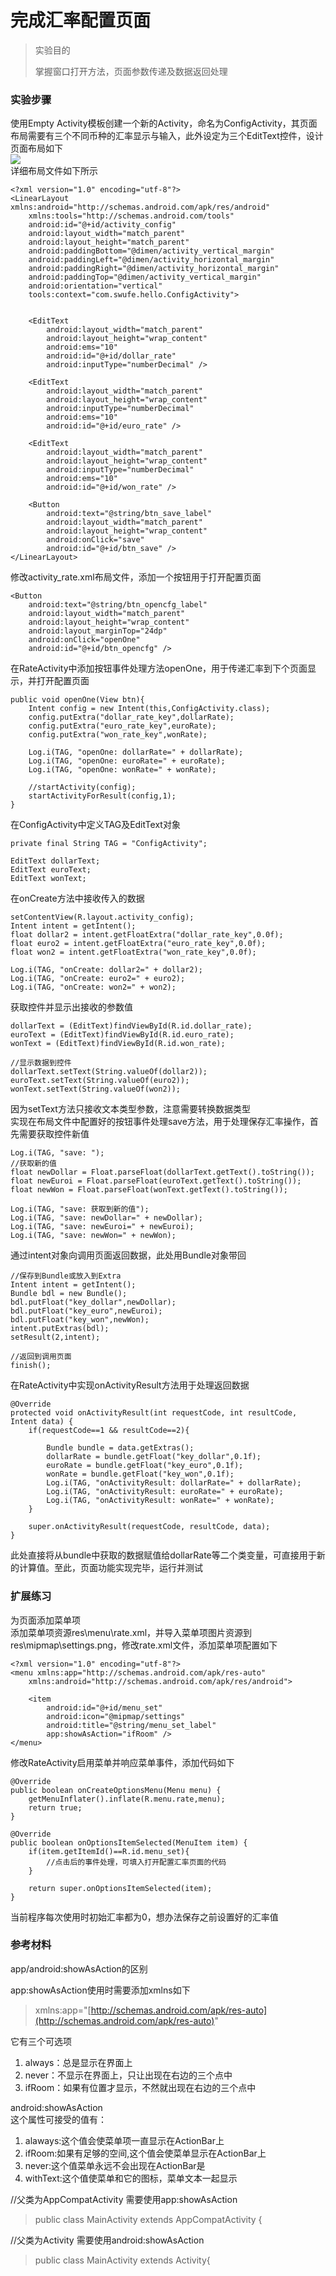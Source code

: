# 完成汇率配置页面

> 实验目的
>
> 掌握窗口打开方法，页面参数传递及数据返回处理

### 实验步骤

使用Empty Activity模板创建一个新的Activity，命名为ConfigActivity，其页面布局需要有三个不同币种的汇率显示与输入，此外设定为三个EditText控件，设计页面布局如下  
![](/assets/RateConfig.png)  
详细布局文件如下所示

```
<?xml version="1.0" encoding="utf-8"?>
<LinearLayout xmlns:android="http://schemas.android.com/apk/res/android"
    xmlns:tools="http://schemas.android.com/tools"
    android:id="@+id/activity_config"
    android:layout_width="match_parent"
    android:layout_height="match_parent"
    android:paddingBottom="@dimen/activity_vertical_margin"
    android:paddingLeft="@dimen/activity_horizontal_margin"
    android:paddingRight="@dimen/activity_horizontal_margin"
    android:paddingTop="@dimen/activity_vertical_margin"
    android:orientation="vertical"
    tools:context="com.swufe.hello.ConfigActivity">


    <EditText
        android:layout_width="match_parent"
        android:layout_height="wrap_content"
        android:ems="10"
        android:id="@+id/dollar_rate"
        android:inputType="numberDecimal" />

    <EditText
        android:layout_width="match_parent"
        android:layout_height="wrap_content"
        android:inputType="numberDecimal"
        android:ems="10"
        android:id="@+id/euro_rate" />

    <EditText
        android:layout_width="match_parent"
        android:layout_height="wrap_content"
        android:inputType="numberDecimal"
        android:ems="10"
        android:id="@+id/won_rate" />

    <Button
        android:text="@string/btn_save_label"
        android:layout_width="match_parent"
        android:layout_height="wrap_content"
        android:onClick="save"
        android:id="@+id/btn_save" />
</LinearLayout>
```

修改activity\_rate.xml布局文件，添加一个按钮用于打开配置页面

```
<Button
    android:text="@string/btn_opencfg_label"
    android:layout_width="match_parent"
    android:layout_height="wrap_content"
    android:layout_marginTop="24dp"
    android:onClick="openOne"
    android:id="@+id/btn_opencfg" />
```

在RateActivity中添加按钮事件处理方法openOne，用于传递汇率到下个页面显示，并打开配置页面

```
public void openOne(View btn){
    Intent config = new Intent(this,ConfigActivity.class);
    config.putExtra("dollar_rate_key",dollarRate);
    config.putExtra("euro_rate_key",euroRate);
    config.putExtra("won_rate_key",wonRate);

    Log.i(TAG, "openOne: dollarRate=" + dollarRate);
    Log.i(TAG, "openOne: euroRate=" + euroRate);
    Log.i(TAG, "openOne: wonRate=" + wonRate);

    //startActivity(config);
    startActivityForResult(config,1);
}
```

在ConfigActivity中定义TAG及EditText对象

```
private final String TAG = "ConfigActivity";

EditText dollarText;
EditText euroText;
EditText wonText;
```

在onCreate方法中接收传入的数据

```
setContentView(R.layout.activity_config);
Intent intent = getIntent();
float dollar2 = intent.getFloatExtra("dollar_rate_key",0.0f);
float euro2 = intent.getFloatExtra("euro_rate_key",0.0f);
float won2 = intent.getFloatExtra("won_rate_key",0.0f);

Log.i(TAG, "onCreate: dollar2=" + dollar2);
Log.i(TAG, "onCreate: euro2=" + euro2);
Log.i(TAG, "onCreate: won2=" + won2);
```

获取控件并显示出接收的参数值

```
dollarText = (EditText)findViewById(R.id.dollar_rate);
euroText = (EditText)findViewById(R.id.euro_rate);
wonText = (EditText)findViewById(R.id.won_rate);

//显示数据到控件
dollarText.setText(String.valueOf(dollar2));
euroText.setText(String.valueOf(euro2));
wonText.setText(String.valueOf(won2));
```

因为setText方法只接收文本类型参数，注意需要转换数据类型  
实现在布局文件中配置好的按钮事件处理save方法，用于处理保存汇率操作，首先需要获取控件新值

```
Log.i(TAG, "save: ");
//获取新的值
float newDollar = Float.parseFloat(dollarText.getText().toString());
float newEuroi = Float.parseFloat(euroText.getText().toString());
float newWon = Float.parseFloat(wonText.getText().toString());

Log.i(TAG, "save: 获取到新的值");
Log.i(TAG, "save: newDollar=" + newDollar);
Log.i(TAG, "save: newEuroi=" + newEuroi);
Log.i(TAG, "save: newWon=" + newWon);
```

通过intent对象向调用页面返回数据，此处用Bundle对象带回

```
//保存到Bundle或放入到Extra
Intent intent = getIntent();
Bundle bdl = new Bundle();
bdl.putFloat("key_dollar",newDollar);
bdl.putFloat("key_euro",newEuroi);
bdl.putFloat("key_won",newWon);
intent.putExtras(bdl);
setResult(2,intent);

//返回到调用页面
finish();
```

在RateActivity中实现onActivityResult方法用于处理返回数据

```
@Override
protected void onActivityResult(int requestCode, int resultCode, Intent data) {
    if(requestCode==1 && resultCode==2){

        Bundle bundle = data.getExtras();
        dollarRate = bundle.getFloat("key_dollar",0.1f);
        euroRate = bundle.getFloat("key_euro",0.1f);
        wonRate = bundle.getFloat("key_won",0.1f);
        Log.i(TAG, "onActivityResult: dollarRate=" + dollarRate);
        Log.i(TAG, "onActivityResult: euroRate=" + euroRate);
        Log.i(TAG, "onActivityResult: wonRate=" + wonRate);
    }

    super.onActivityResult(requestCode, resultCode, data);
}
```

此处直接将从bundle中获取的数据赋值给dollarRate等二个类变量，可直接用于新的计算值。至此，页面功能实现完毕，运行并测试

### 扩展练习

为页面添加菜单项  
添加菜单项资源res\menu\rate.xml，并导入菜单项图片资源到res\mipmap\settings.png，修改rate.xml文件，添加菜单项配置如下

```
<?xml version="1.0" encoding="utf-8"?>
<menu xmlns:app="http://schemas.android.com/apk/res-auto"
    xmlns:android="http://schemas.android.com/apk/res/android">

    <item
        android:id="@+id/menu_set"
        android:icon="@mipmap/settings"
        android:title="@string/menu_set_label"
        app:showAsAction="ifRoom" />
</menu>
```

修改RateActivity启用菜单并响应菜单事件，添加代码如下

```
@Override
public boolean onCreateOptionsMenu(Menu menu) {
    getMenuInflater().inflate(R.menu.rate,menu);
    return true;
}

@Override
public boolean onOptionsItemSelected(MenuItem item) {
    if(item.getItemId()==R.id.menu_set){
        //点击后的事件处理，可填入打开配置汇率页面的代码
    }

    return super.onOptionsItemSelected(item);
}
```

当前程序每次使用时初始汇率都为0，想办法保存之前设置好的汇率值

### 参考材料

app/android:showAsAction的区别  

app:showAsAction使用时需要添加xmlns如下

> xmlns:app="[http://schemas.android.com/apk/res-auto](http://schemas.android.com/apk/res-auto)"

它有三个可选项

1. always：总是显示在界面上   
2. never：不显示在界面上，只让出现在右边的三个点中   
3. ifRoom：如果有位置才显示，不然就出现在右边的三个点中  

android:showAsAction  
这个属性可接受的值有：

1. alaways:这个值会使菜单项一直显示在ActionBar上  
2. ifRoom:如果有足够的空间,这个值会使菜单显示在ActionBar上  
3. never:这个值菜单永远不会出现在ActionBar是  
4. withText:这个值使菜单和它的图标，菜单文本一起显示 
 
//父类为AppCompatActivity 需要使用app:showAsAction  
> public class MainActivity extends AppCompatActivity {

//父类为Activity 需要使用android:showAsAction  
> public class MainActivity extends Activity{







